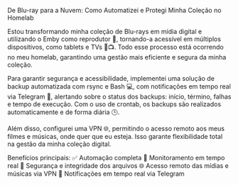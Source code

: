 De Blu-ray para a Nuvem: Como Automatizei e Protegi Minha Coleção no Homelab

Estou transformando minha coleção de Blu-rays em mídia digital e utilizando o Emby como reprodutor 🎥, tornando-a acessível em múltiplos dispositivos, como tablets e TVs 📱📺. Todo esse processo está ocorrendo no meu homelab, garantindo uma gestão mais eficiente e segura da minha coleção.

Para garantir segurança e acessibilidade, implementei uma solução de backup automatizada com rsync e Bash 💻, com notificações em tempo real via Telegram 📲, alertando sobre o status dos backups: início, término, falhas e tempo de execução. Com o uso de crontab, os backups são realizados automaticamente e de forma diária 🕒.

Além disso, configurei uma VPN 🌐, permitindo o acesso remoto aos meus filmes e músicas, onde quer que eu esteja. Isso garante flexibilidade total na gestão da minha coleção digital.

Benefícios principais:
✅ Automação completa
 📡 Monitoramento em tempo real
 🔐 Segurança e integridade dos arquivos
 🌐 Acesso remoto das mídias e músicas via VPN
 📢 Notificações em tempo real via Telegram

